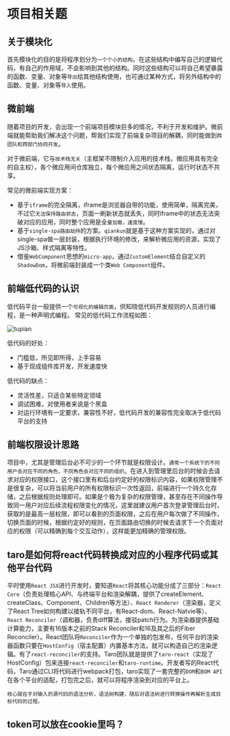 # 项目相关题

## 关于模块化

首先模块化的目的是将程序划分为`一个个小的结构`。在这些结构中编写自己的逻辑代码，有自己的作用域，不会影响到其他的结构。同时这些结构可以将自己希望暴露的函数、变量、对象等`导出`给其他结构使用，也可通过某种方式，将另外结构中的函数、变量、对象等`导入`使用。

## 微前端

随着项目的开发，会出现一个前端项目模块巨多的情况，不利于开发和维护。微前端就能帮助我们解决这个问题，帮我们实现了前端复杂项目的解耦，同时能做到`跨团队和跨部门协同开发`。

对于微前端，它与`技术栈无关`（主框架不限制介入应用的技术栈，微应用具有完全的自主权），各个微应用间仓库独立，每个微应用之间状态隔离，运行时状态不共享。

常见的微前端实现方案：

- 基于`iframe`的完全隔离，iframe是浏览器自带的功能，使用简单，隔离完美，不过它`无法保持路由状态`，页面一刷新状态就丢失，同时iframe中的状态无法突破对应的应用，同时整个应用是全`量加载，速度慢`。
- 基于`single-spa路由劫持`的方案。`qiankun`就是基于这种方案实现的，通过对single-spa做一层封装，根据执行环境的修改，来解析微应用的资源，实现了JS沙箱、样式隔离等特性。
- 借鉴`WebComponent`思想的`micro-app`，通过`CustomElement`结合自定义的`ShadowDom`，将微前端封装成一个类`Web Component`组件。

## 前端低代码的认识

低代码平台一般提供一个`可视化的编辑页面`，供知晓低代码开发规则的人员进行编程，是一种声明式编程。 常见的低代码工作流程如图：

![tupian](./assets/img/17.webp)

低代码的好处：

- 门槛低，所见即所得，上手容易
- 基于现成组件库开发，开发速度快

低代码的缺点：

- 灵活性差，只适合某些特定领域
- 调试困难，对使用者来说是个黑盒
- 对运行环境有一定要求，兼容性不好，低代码开发的兼容性完全取决于低代码平台的支持

## 前端权限设计思路

项目中，尤其是管理后台必不可少的一个环节就是权限设计。`通常一个系统下的不同用户会对应不同的角色，不同角色会对应不同的组织`。在进入到管理里后台的时候会去请求对应的权限接口，这个接口里有和后台约定好的权限标识内容，如果权限管理不是很复杂，可以将当前用户的所有权限标识一次性返回，前端进行一个持久化存储，之后根据规则处理即可。如果是个极为复杂的权限管理，甚至存在不同操作导致同一用户对应后续流程权限变化的情况，这里就建议用户首次登录管理后台时，获取的是最高一层权限，即可以看到的页面权限，之后在用户每次做了不同操作，切换页面的时候，根据约定好的规则，在页面路由切换的时候去请求下一个页面对应的权限（可以精确到每个交互动作），这样能更加精确的管理权限。

## taro是如何将react代码转换成对应的小程序代码或其他平台代码

平时使用`React JSX`进行开发时，要知道`React`将其核心功能分成了三部分：`React Core`（负责处理核心API、与终端平台和渲染解耦，提供了createElement、createClass、Component、Children等方法）、`React Renderer`（渲染器，定义了React Tree如何构建以接轨不同平台，有React-dom、React-Natvie等）、`React Reconciler`（调和器，负责diff算法，接驳patch行为。为渲染器提供基础计算能力，主要有16版本之前的Stack Reconciler和16及其之后的Fiber Reconciler）。React团队将`Reconciler`作为一个单独的包发布，任何平台的渲染器函数只要在`HostConfig`（宿主配置）内置基本方法，就可以构造自己的渲染逻辑。有了`react-reconciler`的支持。Taro团队就是提供了`taro-react`（实现了HostConfig）包来连接`react-reconciler`和`taro-runtime`。开发者写的React代码，Taro通过CLI将代码进行webpack打包，taro实现了一套完整的`DOM`和`BOM API`在各个平台的适配，打包完之后，就可以将程序渲染到对应的平台上。

`核心就在于对输入的源代码的语法分析，语法树构建，随后对语法树进行转换操作再解析生成目标代码的过程。`

## token可以放在cookie里吗？
